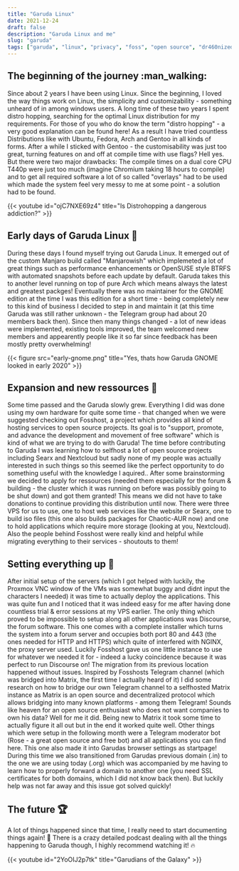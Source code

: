 ```yaml
---
title: "Garuda Linux"
date: 2021-12-24
draft: false
description: "Garuda Linux and me"
slug: "garuda"
tags: ["garuda", "linux", "privacy", "foss", "open source", "dr460nized"]
---
```


## The beginning of the journey :man_walking:

Since about 2 years I have been using Linux. Since the beginning, I loved the way things work on Linux, the simplicity and customizability - something unheard of in among windows users. A long time of these two years I spent distro hopping, searching for the optimal Linux distribution for my requirements. For those of you who do know the term "distro hopping" - a very good explanation can be found here! As a result I have tried countless Distributions like with Ubuntu, Fedora, Arch and Gentoo in all kinds of forms. After a while I sticked with Gentoo - the customisability was just too great, turning features on and off at compile time with use flags? Hell yes. But there were two major drawbacks: The compile times on a dual core CPU T440p were just too much (imagine Chromium taking 18 hours to compile) and to get all required software a lot of so called "overlays" had to be used which made the system feel very messy to me at some point - a solution had to be found.

{{< youtube id="ojC7NXE69z4" title="Is Distrohopping a dangerous addiction?" >}}

## Early days of Garuda Linux :baby:

During these days I found myself trying out Garuda Linux. It emerged out of the custom Manjaro build called "Manjarowish" which implemeted a lot of great things such as performance enhancements or OpenSUSE style BTRFS with automated snapshots before each update by default. Garuda takes this to another level running on top of pure Arch which means always the latest and greatest packges! Eventually there was no maintainer for the GNOME edition at the time I was this edition for a short time - being completely new to this kind of business I decided to step in and maintain it (at this time Garuda was still rather unknown - the Telegram group had about 20 members back then). Since then many things changed - a lot of new ideas were implemented, existing tools improved, the team welcomed new members and appearently people like it so far since feedback has been mostly pretty overwhelming! 

{{< figure src="early-gnome.png" title="Yes, thats how Garuda GNOME looked in early 2020" >}}

## Expansion and new ressources :children_crossing:

Some time passed and the Garuda slowly grew. Everything I did was done using my own hardware for quite some time - that changed when we were suggested checking out Fosshost, a project which provides all kind of hosting services to open source projects. Its goal is to "support, promote, and advance the development and movement of free software" which is kind of what we are trying to do with Garuda! The time before contributing to Garuda I was learning how to selfhost a lot of open source projects including Searx and Nextcloud but sadly none of my people was actually interested in such things so this seemed like the perfect opportunity to do something useful with the knowledge I aquired..
After some brainstorming we decided to apply for ressources (needed them especially for the forum & building - the cluster which it was running on before was possibly going to be shut down) and got them granted! This means we did not have to take donations to continue providing this distribution until now. There were three VPS for us to use, one to host web services like the website or Searx, one to build iso files (this one also builds packages for Chaotic-AUR now) and one to hold applications which require more storage (looking at you, Nextcloud). Also the people behind Fosshost were really kind and helpful while migrating everything to their services - shoutouts to them!

## Setting everything up :wrench:

After initial setup of the servers (which I got helped with luckily, the Proxmox VNC window of the VMs was somewhat buggy and didnt input the characters I needed) it was time to actually deploy the applications. This was quite fun and I noticed that it was indeed easy for me after having done countless trial & error sessions at my VPS earlier. The only thing which proved to be impossible to setup along all other applications was Discourse, the forum software. This one comes with a complete installer which turns the system into a forum server and occupies both port 80 and 443 (the ones needed for HTTP and HTTPS) which quite of interfered with NGINX, the proxy server used. Luckily Fosshost gave us one little instance to use for whatever we needed it for - indeed a lucky coincidence because it was perfect to run Discourse on! The migration from its previous location happened without issues. Inspired by Fosshosts Telegram channel (which was bridged into Matrix, the first time I actually heard of it) I did some research on how to bridge our own Telegram channel to a selfhosted Matrix instance as Matrix is an open source and decentralized protocol which allows bridging into many known platforms - among them Telegram! Sounds like heaven for an open source enthusiast who does not want companies to own his data? Well for me it did. Being new to Matrix it took some time to actually figure it all out but in the end it worked quite well. Other things which were setup in the following month were a Telegram moderator bot (Rose - a great open source and free bot) and all applications you can find here. This one also made it into Garudas browser settings as startpage! During this time we also transitioned from Garudas previous domain (.in) to the one we are using today (.org) which was accompanied by me having to learn how to properly forward a domain to another one (you need SSL certificates for both domains, which I did not know back then). But luckily help was not far away and this issue got solved quickly!

## The future :trophy:

A lot of things happened since that time, I really need to start documenting things again! :thinking: There is a crazy detailed podcast dealing with all the things happening to Garuda though, I highly recommend watching it! :fire:

{{< youtube id="2YoOIJ2p7tk" title="Garudians of the Galaxy" >}}